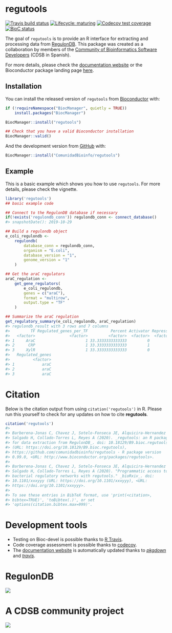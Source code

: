 
<!-- README.md is generated from README.Rmd. Please edit that file -->

# regutools

<!-- badges: start -->

[![Travis build
status](https://travis-ci.org/ComunidadBioInfo/regutools.svg?branch=master)](https://travis-ci.org/ComunidadBioInfo/regutools)
[![Lifecycle:
maturing](https://img.shields.io/badge/lifecycle-maturing-blue.svg)](https://www.tidyverse.org/lifecycle/#maturing)
[![Codecov test
coverage](https://codecov.io/gh/ComunidadBioInfo/regutools/branch/master/graphs/badge.svg)](https://codecov.io/gh/ComunidadBioInfo/regutools?branch=master)
[![BioC
status](http://www.bioconductor.org/shields/build/release/bioc/regutools.svg)](https://bioconductor.org/checkResults/release/bioc-LATEST/regutools)
<!-- badges: end -->

The goal of `regutools` is to provide an R interface for extracting and
processing data from [RegulonDB](http://regulondb.ccg.unam.mx/). This
package was created as a collaboration by members of the [Community of
Bioinformatics Software Developers](https://comunidadbioinfo.github.io/)
(CDSB in Spanish).

For more details, please check the [documentation
website](http://comunidadbioinfo.github.io/regutools) or the
Bioconductor package landing page
[here](https://bioconductor.org/packages/regutools).

## Installation

You can install the released version of `regutools` from
[Bioconductor](http://bioconductor.org/) with:

``` r
if (!requireNamespace("BiocManager", quietly = TRUE))
    install.packages("BiocManager")

BiocManager::install("regutools")

## Check that you have a valid Bioconductor installation
BiocManager::valid()
```

And the development version from [GitHub](https://github.com/) with:

``` r
BiocManager::install("ComunidadBioinfo/regutools")
```

## Example

This is a basic example which shows you how to use `regutools`. For more
details, please check the vignette.

``` r
library('regutools')
## basic example code

## Connect to the RegulonDB database if necessary
if(!exists('regulondb_conn')) regulondb_conn <- connect_database()
#> snapshotDate(): 2019-10-29

## Build a regulondb object
e_coli_regulondb <-
    regulondb(
        database_conn = regulondb_conn,
        organism = "E.coli",
        database_version = "1",
        genome_version = "1"
    )

## Get the araC regulators
araC_regulation <-
    get_gene_regulators(
        e_coli_regulondb,
        genes = c("araC"),
        format = "multirow",
        output.type = "TF"
    )

## Summarize the araC regulation
get_regulatory_summary(e_coli_regulondb, araC_regulation)
#> regulondb_result with 3 rows and 7 columns
#>         TF Regulated_genes_per_TF          Percent Activator Repressor     Dual
#>   <factor>               <factor>         <factor>  <factor>  <factor> <factor>
#> 1     AraC                      1 33.3333333333333         0         0        1
#> 2      CRP                      1 33.3333333333333         1         0        0
#> 3     XylR                      1 33.3333333333333         0         1        0
#>   Regulated_genes
#>          <factor>
#> 1            araC
#> 2            araC
#> 3            araC
```

# Citation

Below is the citation output from using `citation('regutools')` in R.
Please run this yourself to check for any updates on how to cite
**regutools**.

``` r
citation('regutools')
#> 
#> Barberena-Jonas C, Chavez J, Sotelo-Fonseca JE, Alquicira-Hernandez J,
#> Salgado H, Collado-Torres L, Reyes A (2020). _regutools: an R package
#> for data extraction from RegulonDB_. doi: 10.18129/B9.bioc.regutools
#> (URL: https://doi.org/10.18129/B9.bioc.regutools),
#> https://github.com/comunidadbioinfo/regutools - R package version
#> 0.99.0, <URL: http://www.bioconductor.org/packages/regutools>.
#> 
#> Barberena-Jonas C, Chavez J, Sotelo-Fonseca JE, Alquicira-Hernandez J,
#> Salgado H, Collado-Torres L, Reyes A (2020). "Programmatic access to
#> bacterial regulatory networks with regutools." _bioRxiv_. doi:
#> 10.1101/xxxyyy (URL: https://doi.org/10.1101/xxxyyy), <URL:
#> https://doi.org/10.1101/xxxyyy>.
#> 
#> To see these entries in BibTeX format, use 'print(<citation>,
#> bibtex=TRUE)', 'toBibtex(.)', or set
#> 'options(citation.bibtex.max=999)'.
```

# Development tools

  - Testing on Bioc-devel is possible thanks to [R
    Travis](http://docs.travis-ci.com/user/languages/r/).
  - Code coverage assessment is possible thanks to
    [codecov](https://codecov.io/gh).
  - The [documentation
    website](http://comunidadbioinfo.github.io/regutools) is
    automatically updated thanks to
    *[pkgdown](https://CRAN.R-project.org/package=pkgdown)* and
    *[travis](https://github.com/ropenscilabs/travis)*.

# RegulonDB

<a href="http://regulondb.ccg.unam.mx/"><img src="http://regulondb.ccg.unam.mx/img/logo.jpg"></a>

# A CDSB community project

<a href="https://comunidadbioinfo.github.io/"><img src="https://comunidadbioinfo.github.io/img/Logo_texto-768x107.png"></a>
